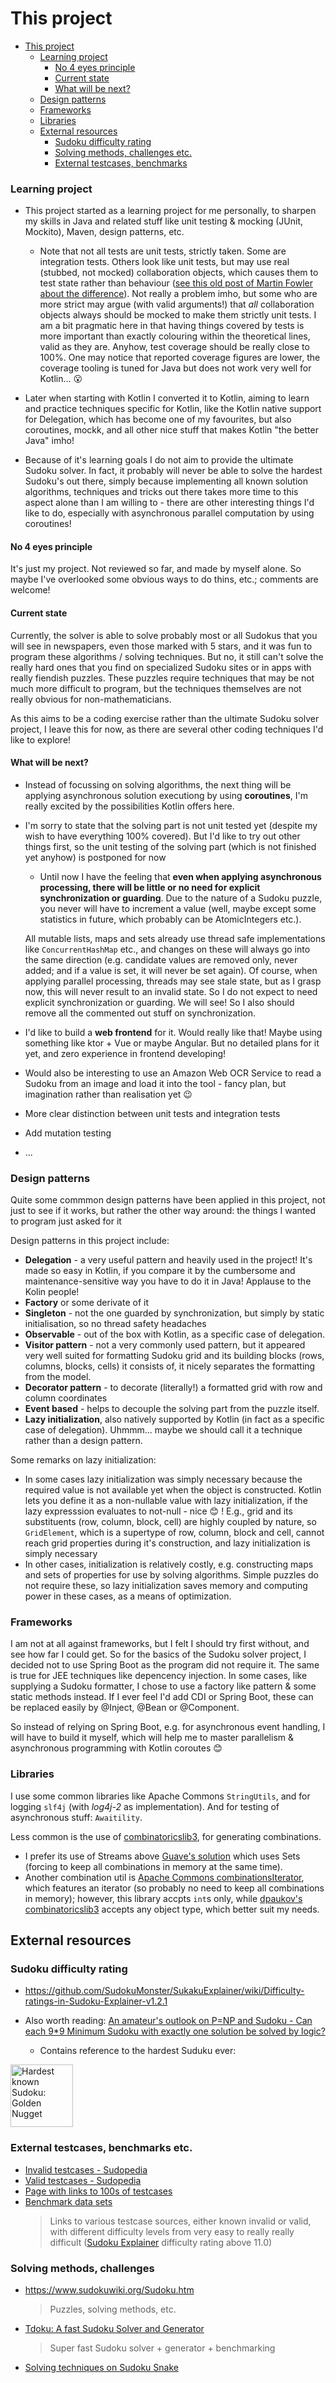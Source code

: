 # This project

- [This project](#this-project)
    + [Learning project](#learning-project)
      - [No 4 eyes principle](#no-4-eyes-principle)
      - [Current state](#current-state)
      - [What will be next?](#what-will-be-next)
    + [Design patterns](#design-patterns)
    + [Frameworks](#frameworks)
    + [Libraries](#libraries)
  * [External resources](#external-resources)
    + [Sudoku difficulty rating](#sudoku-difficulty-rating)
    + [Solving methods, challenges etc.](#solving-methods-challenges-etc)
    + [External testcases, benchmarks](#external-testcases-benchmarks-etc)

### Learning project
* This project started as a learning project for me personally, to sharpen my skills in Java and related stuff like unit testing & mocking (JUnit, Mockito), Maven, design patterns, etc.
   * Note that not all tests are unit tests, strictly taken. Some are integration tests. Others look like unit tests, but may use real (stubbed, not mocked) collaboration objects, which causes them to test state rather than behaviour ([see this old post of Martin Fowler about the difference](https://martinfowler.com/articles/mocksArentStubs.html)).
   Not really a problem imho, but some who are more strict may argue (with valid arguments!) that _all_ collaboration objects always should be mocked to make them strictly unit tests. I am a bit pragmatic here in that having things covered by tests is more important than exactly colouring within the theoretical lines, valid as they are.
   Anyhow, test coverage should be really close to 100%. One may notice that reported coverage figures are lower, the coverage tooling is tuned for Java but does not work very well for Kotlin... 😮
   
* Later when starting with Kotlin I converted it to Kotlin, aiming to learn and practice techniques specific for Kotlin, like the Kotlin native support for Delegation, which has become one of my favourites, but also coroutines, mockk, and all other nice stuff that makes Kotlin "the better Java" imho!

* Because of it's learning goals I do not aim to provide the ultimate Sudoku solver. In fact, it probably will never be able to solve the hardest Sudoku's out there, simply because implementing all known solution algorithms, techniques and tricks out there takes more time to this aspect alone than I am willing to - there are other interesting things I'd like to do, especially with asynchronous parallel computation by using coroutines!

#### No 4 eyes principle
It's just my project. Not reviewed so far, and made by myself alone. So maybe I've overlooked some obvious ways to do thins, etc.; comments are welcome!

#### Current state
Currently, the solver is able to solve probably most or all Sudokus that you will see in newspapers, even those marked with 5 stars, and it was fun to program these algorithms / solving techniques.
But no, it still can't solve the really hard ones that you find on specialized Sudoku sites or in apps with really fiendish puzzles. These puzzles require techniques that may be not much more difficult to program, but the techniques themselves are not really obvious for non-mathematicians.

As this aims to be a coding exercise rather than the ultimate Sudoku solver project, I leave this for now, as there are several other coding techniques I'd like to explore!

#### What will be next?
* Instead of focussing on solving algorithms, the next thing will be applying asynchronous solution executiong by using **coroutines**, I'm really excited by the possibilities Kotlin offers here.

* I'm sorry to state that the solving part is not unit tested yet (despite my wish to have everything 100% covered). But I'd like to try out other things first, so the unit testing of the solving part (which is not finished yet anyhow) is postponed for now

  * Until now I have the feeling that **even when applying asynchronous processing, there will be little or no need for explicit synchronization or guarding**.
  Due to the nature of a Sudoku puzzle, you never will have to increment a value (well, maybe except some statistics in future, which probably can be AtomicIntegers etc.).
  
  All mutable lists, maps and sets already use thread safe implementations like `ConcurrentHashMap` etc., and changes on these will always go into the same direction (e.g. candidate values are removed only, never added; and if a value is set, it will never be set again). Of course, when applying  parallel processing, threads may see stale state, but as I grasp now, this will never result to an invalid state.
  So I do not expect to need explicit synchronization or guarding.
  We will see!
  So I also should remove all the commented out stuff on synchronization.
  
* I'd like to build a **web frontend** for it. Would really like that! Maybe using something like ktor + Vue or maybe Angular. But no detailed plans for it yet, and zero experience in frontend developing!

* Would also be interesting to use an Amazon Web OCR Service to read a Sudoku from an image and load it into the tool - fancy plan, but imagination rather than realisation yet 😉

* More clear distinction between unit tests and integration tests
* Add mutation testing
* ... 

### Design patterns
Quite some commmon design patterns have been applied in this project, not just to see if it works, but rather the other way around: the things I wanted to program just asked for it

Design patterns in this project include:
 * **Delegation** - a very useful pattern and heavily used in the project! It's made so easy in Kotlin, if you compare it by the cumbersome and maintenance-sensitive way you have to do it in Java! Applause to the Kolin people!
 * **Factory** or some derivate of it
 * **Singleton** - not the one guarded by synchronization, but simply by static initialisation, so no thread safety headaches
 * **Observable** - out of the box with Kotlin, as a specific case of delegation.
 * **Visitor pattern** - not a very commonly used pattern, but it appeared very well suited for formatting Sudoku grid and its building blocks (rows, columns, blocks, cells) it consists of, it nicely separates the formatting from the model.
 * **Decorator pattern** - to decorate (literally!) a formatted grid with row and column coordinates
 * **Event based** - helps to decouple the solving part from the puzzle itself.
 * **Lazy initialization**, also natively supported by Kotlin (in fact as a specific case of delegation). Uhmmm... maybe we should call it a technique rather than a design pattern.
 
Some remarks on lazy initialization:
 * In some cases lazy initialization was simply necessary because the required value is not available yet when the object is constructed.
 Kotlin lets you define it as a non-nullable value with lazy initialization, if the lazy expresssion evaluates to not-null - nice 😊 !
    E.g., grid and its substituents (row, column, block, cell) are highly coupled by nature, so `GridElement`, which is a supertype of row, column, block and cell, cannot reach grid properties during it's construction, and lazy initialization is simply necessary
 * In other cases, initialization is relatively costly, e.g. constructing maps and sets of properties for use by solving algorithms. Simple puzzles do not require these, so lazy initialization saves memory and computing power in these cases, as a means of optimization.

### Frameworks
I am not at all against frameworks, but I felt I should try first without, and see how far I could get.
So for the basics of the Sudoku solver project, I decided not to use Spring Boot as the program did not require it. The same is true for JEE techniques like depencency injection. In some cases, like supplying a Sudoku formatter, I chose to use a factory like pattern & some static methods instead. If I ever feel I'd add CDI or Spring Boot, these can be replaced easily by @Inject, @Bean or @Component.

So instead of relying on Spring Boot, e.g. for asynchronous event handling, I will have to build it myself, which will help me to master parallelism & asynchronous programming with Kotlin coroutes 😊

### Libraries
I use some common libraries like Apache Commons `StringUtils`, and for logging `slf4j` (with _log4j-2_ as implementation). And for testing of asynchronous stuff: `Awaitility`.

Less common is the use of [combinatoricslib3](https://github.com/dpaukov/combinatoricslib3), for generating combinations.
* I prefer its use of Streams above [Guave's solution](https://guava.dev/releases/23.5-jre/api/docs/com/google/common/collect/Sets.html#combinations-java.util.Set-int-) which uses Sets (forcing to keep all combinations in memory at the same time).
* Another combination util is [Apache Commons combinationsIterator](https://commons.apache.org/proper/commons-math/javadocs/api-3.6/org/apache/commons/math3/util/CombinatoricsUtils.html#combinationsIterator(int,%20int)), which features an iterator (so probably no need to keep all combinations in memory); however, this library accpts `int`s only, while [dpaukov's combinatoricslib3](https://github.com/dpaukov/combinatoricslib3) accepts any object type, which better suit my needs.

## External resources
### Sudoku difficulty rating
 * https://github.com/SudokuMonster/SukakuExplainer/wiki/Difficulty-ratings-in-Sudoku-Explainer-v1.2.1
 * Also worth reading: [An amateur's outlook on P=NP and Sudoku - Can each 9*9 Minimum Sudoku with exactly one solution be solved by logic?](http://english.log-it-ex.com/)
 
   * Contains reference to the hardest Suduku ever:
    
<img src=http://www.sudokusnake.com/images/GoldenNugget.PNG width="100" height="100" title="Hardest known Sudoku: Golden Nugget" alt="Hardest known Sudoku: Golden Nugget">

### External testcases, benchmarks etc.
 * [Invalid testcases - Sudopedia](http://sudopedia.enjoysudoku.com/Invalid_Test_Cases.html)
 * [Valid testcases - Sudopedia](http://sudopedia.enjoysudoku.com/Valid_Test_Cases.html)
 * [Page with links to 100s of testcases ](https://warwick.ac.uk/fac/sci/moac/people/students/peter_cock/python/sudoku/)
 * [Benchmark data sets](https://github.com/t-dillon/tdoku/blob/master/benchmarks/README.md)
   > Links to various testcase sources, either known invalid or valid, with different difficulty levels from very easy to really really difficult ([Sudoku Explainer](https://github.com/SudokuMonster/SukakuExplainer/wiki/Difficulty-ratings-in-Sudoku-Explainer-v1.2.1) difficulty rating above 11.0) 

### Solving methods, challenges
 * https://www.sudokuwiki.org/Sudoku.htm
   > Puzzles, solving methods, etc.
 * [Tdoku: A fast Sudoku Solver and Generator](https://github.com/t-dillon/tdoku)
   > Super fast Sudoku solver + generator + benchmarking
 * [Solving techniques on Sudoku Snake](http://www.sudokusnake.com/techniques.php)
